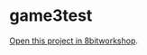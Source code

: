 game3test
=====

[Open this project in 8bitworkshop](http://8bitworkshop.com/redir.html?platform=nes&githubURL=https%3A%2F%2Fgithub.com%2FYanickDL30%2Fgame3test&file=game3test.c).
